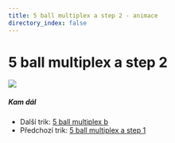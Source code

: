 ```yaml
---
title: 5 ball multiplex a step 2 - animace
directory_index: false
---
```


# 5 ball multiplex a step 2

![](/animace/img/5-ball-multiplex-a-step-2.gif)

##### Kam dál

- Další trik: [5 ball multiplex b](5-ball-multiplex-b.html "Další trik 5 ball multiplex b")
- Předchozí trik: [5 ball multiplex a step 1](5-ball-multiplex-a-step-1.html "Předchozí trik 5 ball multiplex a step 1")

